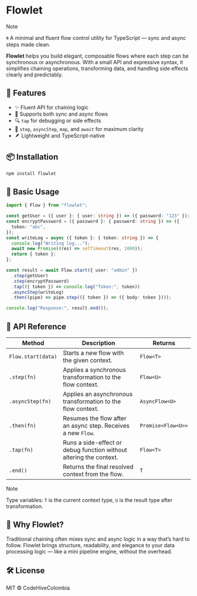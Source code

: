 # Flowlet

> [!NOTE]
> 🌀 A minimal and fluent flow control utility for TypeScript — sync and async steps made clean.

**Flowlet** helps you build elegant, composable flows where each step can be synchronous or asynchronous. With a small API and expressive syntax, it simplifies chaining operations, transforming data, and handling side effects clearly and predictably.

## 🚀 Features

- ✨ Fluent API for chaining logic
- 🔁 Supports both sync and async flows
- 🔍 `tap` for debugging or side effects
- 🔄 `step`, `asyncStep`, `map`, and `await` for maximum clarity
- 🪶 Lightweight and TypeScript-native

## 📦 Installation

```bash
npm install flowlet
```

## 🧩 Basic Usage

```ts
import { Flow } from "flowlet";

const getUser = ({ user }: { user: string }) => ({ password: "123" });
const encryptPassword = ({ password }: { password: string }) => ({
  token: "abc",
});
const writeLog = async ({ token }: { token: string }) => {
  console.log("Writing log...");
  await new Promise((res) => setTimeout(res, 1000));
  return { token };
};

const result = await Flow.start({ user: "admin" })
  .step(getUser)
  .step(encryptPassword)
  .tap(({ token }) => console.log("Token:", token))
  .asyncStep(writeLog)
  .then((pipe) => pipe.step(({ token }) => ({ body: token })));

console.log("Response:", result.end());
```

## 📘 API Reference

| Method             | Description                                                        | Returns            |
| ------------------ | ------------------------------------------------------------------ | ------------------ |
| `Flow.start(data)` | Starts a new flow with the given context.                          | `Flow<T>`          |
| `.step(fn)`        | Applies a synchronous transformation to the flow context.          | `Flow<U>`          |
| `.asyncStep(fn)`   | Applies an asynchronous transformation to the flow context.        | `AsyncFlow<U>`     |
| `.then(fn)`        | Resumes the flow after an async step. Receives a new `Flow`.       | `Promise<Flow<U>>` |
| `.tap(fn)`         | Runs a side-effect or debug function without altering the context. | `Flow<T>`          |
| `.end()`           | Returns the final resolved context from the flow.                  | `T`                |

> [!NOTE]
> Type variables: `T` is the current context type, `U` is the result type after transformation.

## 📘 Why Flowlet?

Traditional chaining often mixes sync and async logic in a way that’s hard to follow. Flowlet brings structure, readability, and elegance to your data processing logic — like a mini pipeline engine, without the overhead.

## 🛠️ License

MIT © CodeHiveColombia
